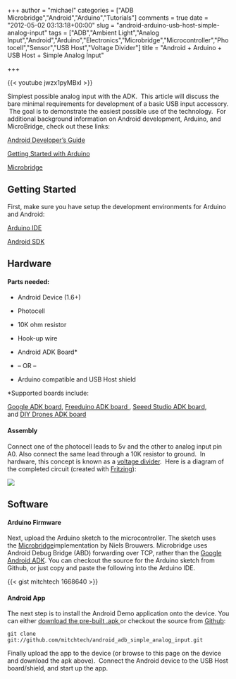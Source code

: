 +++
author = "michael"
categories = ["ADB Microbridge","Android","Arduino","Tutorials"]
comments = true
date = "2012-05-02 03:13:18+00:00"
slug = "android-arduino-usb-host-simple-analog-input"
tags = ["ADB","Ambient Light","Analog Input","Android","Arduino","Electronics","Microbridge","Microcontroller","Photocell","Sensor","USB Host","Voltage Divider"]
title = "Android + Arduino + USB Host + Simple Analog Input"

+++

{{< youtube jwzx1pyMBxI >}}

Simplest possible analog input with the ADK.  This article will discuss the bare minimal requirements for development of a basic USB input accessory.  The goal is to demonstrate the easiest possible use of the technology.  For additional background information on Android development, Arduino, and MicroBridge, check out these links:

[Android Developer’s Guide](http://developer.android.com/guide/index.html)

[Getting Started with Arduino](http://arduino.cc/en/Guide/HomePage)

[Microbridge](http://code.google.com/p/microbridge/)

## Getting Started

First, make sure you have setup the development environments for Arduino and Android:

[Arduino IDE](http://arduino.cc/en/Main/Software)

[Android SDK](http://developer.android.com/sdk/index.html)

## Hardware

#### Parts needed:

  * Android Device (1.6+)

  * Photocell

  * 10K ohm resistor

  * Hook-up wire

  * Android ADK Board*

  * – OR –

  * Arduino compatible and USB Host shield

*Supported boards include:

[Google ADK board](http://www.rt-net.jp/shop/index.php?main_page=product_info&cPath=3_4&products_id=1), [Freeduino ADK board ](http://shop.moderndevice.com/products/freeduino-usb-host-board), [Seeed Studio ADK board](http://www.seeedstudio.com/depot/seeeduino-adk-main-board-p-846.html), and [DIY Drones ADK board](https://store.diydrones.com/ProductDetails.asp?ProductCode=BR-PhoneDrone)

#### Assembly

Connect one of the photocell leads to 5v and the other to analog input pin A0. Also connect the same lead through a 10K resistor to ground.  In hardware, this concept is known as a [voltage divider](http://en.wikipedia.org/wiki/Voltage_divider).  Here is a diagram of the completed circuit (created with [Fritzing](http://fritzing.org/)):

[![](http://mitchtech.net/wp-content/uploads/2012/05/adb_simple_analog_input.png)](http://mitchtech.net/wp-content/uploads/2012/05/adb_simple_analog_input.png)

## Software

#### Arduino Firmware

Next, upload the Arduino sketch to the microcontroller. The sketch uses the [Microbridge](http://code.google.com/p/microbridge/)implementation by Niels Brouwers. Microbridge uses Android Debug Bridge (ABD) forwarding over TCP, rather than the [Google Android ADK](http://developer.android.com/guide/topics/usb/adk.html). You can checkout the source for the Arduino sketch from Github, or just copy and paste the following into the Arduino IDE.

{{< gist mitchtech 1668640 >}}

#### Android App

The next step is to install the Android Demo application onto the device. You can either [download the pre-built .apk ](http://mitch-tech.appspot.com/adb/AdbSimpleAnalogInput.apk)or checkout the source from [Github](https://github.com/mitchtech/android_adb_simple_analog_input):

```
git clone git://github.com/mitchtech/android_adb_simple_analog_input.git
```

Finally upload the app to the device (or browse to this page on the device and download the apk above).  Connect the Android device to the USB Host board/shield, and start up the app.

